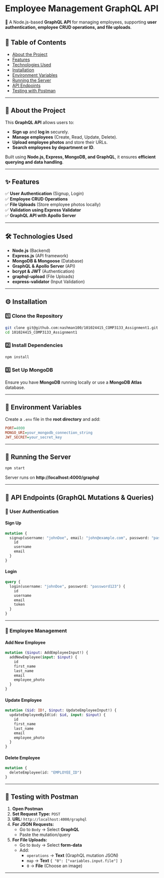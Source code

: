 # Employee Management GraphQL API

🚀 A Node.js-based **GraphQL API** for managing employees, supporting **user authentication, employee CRUD operations, and file uploads**.

## 📖 Table of Contents
- [About the Project](#about-the-project)
- [Features](#features)
- [Technologies Used](#technologies-used)
- [Installation](#installation)
- [Environment Variables](#environment-variables)
- [Running the Server](#running-the-server)
- [API Endpoints](#api-endpoints)
- [Testing with Postman](#testing-with-postman)

---

## 📌 About the Project
This **GraphQL API** allows users to:
- **Sign up** and **log in** securely.
- **Manage employees** (Create, Read, Update, Delete).
- **Upload employee photos** and store their URLs.
- **Search employees by department or ID**.

Built using **Node.js, Express, MongoDB, and GraphQL**, it ensures **efficient querying and data handling**.

---

## ✨ Features
✅ **User Authentication** (Signup, Login)  
✅ **Employee CRUD Operations**  
✅ **File Uploads** (Store employee photos locally)  
✅ **Validation using Express Validator**  
✅ **GraphQL API with Apollo Server**  

---

## 🛠 Technologies Used
- **Node.js** (Backend)
- **Express.js** (API framework)
- **MongoDB & Mongoose** (Database)
- **GraphQL & Apollo Server** (API)
- **bcrypt & JWT** (Authentication)
- **graphql-upload** (File Uploads)
- **express-validator** (Input Validation)

---

## ⚙️ Installation
### **1️⃣ Clone the Repository**
```bash
git clone git@github.com:nashman100/101024415_COMP3133_Assignment1.git
cd 101024415_COMP3133_Assignment1
```

### **2️⃣ Install Dependencies**
```bash
npm install
```

### **3️⃣ Set Up MongoDB**
Ensure you have **MongoDB** running locally or use a **MongoDB Atlas** database.

---

## 🔑 Environment Variables
Create a `.env` file in the **root directory** and add:

```ini
PORT=4000
MONGO_URI=your_mongodb_connection_string
JWT_SECRET=your_secret_key
```

---

## 🚀 Running the Server
```bash
npm start
```
Server runs on **http://localhost:4000/graphql**

---

## 📡 API Endpoints (GraphQL Mutations & Queries)

### **📌 User Authentication**
#### **Sign Up**
```graphql
mutation {
  signup(username: "johnDoe", email: "john@example.com", password: "password123") {
    id
    username
    email
  }
}
```
#### **Login**
```graphql
query {
  login(username: "johnDoe", password: "password123") {
    id
    username
    email
    token
  }
}
```

---

### **📌 Employee Management**
#### **Add New Employee**
```graphql
mutation ($input: AddEmployeeInput!) {
  addNewEmployee(input: $input) {
    id
    first_name
    last_name
    email
    employee_photo
  }
}
```
#### **Update Employee**
```graphql
mutation ($id: ID!, $input: UpdateEmployeeInput!) {
  updateEmployeeById(id: $id, input: $input) {
    id
    first_name
    last_name
    email
    employee_photo
  }
}
```
#### **Delete Employee**
```graphql
mutation {
  deleteEmployee(id: "EMPLOYEE_ID") 
}
```

---

## 📌 Testing with Postman
1. **Open Postman**
2. **Set Request Type:** `POST`
3. **URL:** `http://localhost:4000/graphql`
4. **For JSON Requests:**  
   - Go to `Body` → Select **GraphQL**
   - Paste the mutation/query
5. **For File Uploads:**  
   - Go to `Body` → Select **form-data**
   - Add:
     - `operations` → **Text** (GraphQL mutation JSON)
     - `map` → **Text** `{ "0": ["variables.input.file"] }`
     - `0` → **File** (Choose an image)

---
